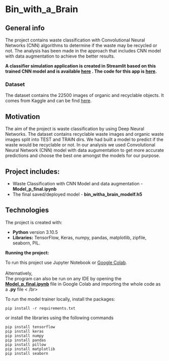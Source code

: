 # Bin_with_a_Brain

## General info
The project contains waste classification with Convolutional Neural Networks (CNN) algorithms to determine if the waste may be recycled or not. The analysis has been made in the approach that includes CNN model with data augmentation to achieve the better results.

**A classifier simulation application is created in Streamlit based on this trained CNN model and is available [here](https://github.com/nightKnight112/Bin_with_a_Brain/tree/main/api-cfg/app.py) . The code for this app is [here](https://github.com/nightKnight112/Bin_with_a_Brain/tree/main/api-cfg).**

### Dataset
The dataset contains the 22500 images of organic and recyclable objects. It comes from Kaggle and can be find [here](https://www.kaggle.com/techsash/waste-classification-data).


## Motivation
The aim of the project is waste classification by using Deep Neural Networks. The dataset contains recyclable waste images and organic waste images split into TEST and TRAIN dirs. We had built a model to predict if the waste would be recyclable or not. In our analysis we used Convolutional Neural Network (CNN) model with data augumentation to get more accurate predictions and choose the best one amongst the models for our purpose.

## Project includes:

* Waste Classification with CNN Model and data augmentation - **Model_p_final.ipynb**
* The final saved/deployed model - **bin_witha_brain_modelf.h5**
 
## Technologies

The project is created with:
* **Python** version 3.10.5
* **Libraries:** TensorFlow, Keras, numpy, pandas, matplotlib, zipfile, seaborn, PIL.

**Running the project:**

To run this project use Jupyter Notebook or [Google Colab](https://colab.research.google.com/drive/1EZkDLuk8S9Zzn90dlKIoQZ7T7VUshjk0?usp=sharing).<br /><br />
Alternatively, <br /> The program can also be run on any IDE by opening the **[Model_p_final.ipynb](https://colab.research.google.com/drive/1EZkDLuk8S9Zzn90dlKIoQZ7T7VUshjk0?usp=sharing)** file in Google Colab and importing the whole code as a **.py** file < /br>

To run the model trainer locally, install the packages: 
```
pip install -r requirements.txt
```
or install the libraries using the following commands
```
pip install tensorflow
pip install keras
pip install numpy
pip install pandas
pip install pillow
pip install matplotlib
pip install seaborn
```